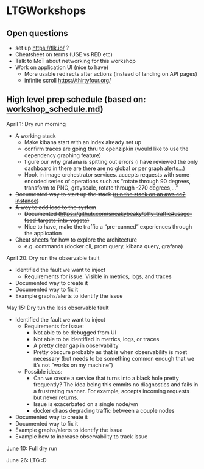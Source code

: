 # LTGWorkshops

## Open questions

* set up https://tlk.io/ ?
* Cheatsheet on terms (USE vs RED etc)
* Talk to MoT about networking for this workshop
* Work on application UI (nice to have)
  * More usable redirects after actions (instead of landing on API pages)
  * infinite scroll https://thirtyfour.org/

## High level prep schedule (based on: [workshop_schedule.md](./workshop_schedule.md))

April 1: Dry run morning
* ~~A working stack~~
  * Make kibana start with an index already set up
  * confirm traces are going thru to openzipkin (would like to use the dependency graphing feature)
  * figure our why grafana is spitting out errors (i have reviewed the only dashboard in there are there are no global or per graph alerts...)
  * Hook in image orchestrator services..accepts requests with some encoded series of operations such as “rotate through 90 degrees, transform to PNG, grayscale, rotate through -270 degrees,...”
* ~~Documented way to start up the stack ([run the stack on an aws ec2 instance](./run_stack_on_aws.md))~~
* ~~A way to add load to the system~~
  * ~~Documented (https://github.com/sneakybeaky/o11y-traffic#usage-feed-targets-into-vegeta)~~
  * Nice to have, make the traffic a “pre-canned” experiences through the application
* Cheat sheets for how to explore the architecture
  * e.g. commands (docker cli, prom query, kibana query, grafana)

April 20: Dry run the observable fault
* Identified the fault we want to inject
  * Requirements for issue: Visible in metrics, logs, and traces
* Documented way to create it
* Documented way to fix it
* Example graphs/alerts to identify the issue

May 15: Dry tun the less observable fault
* Identified the fault we want to inject
  * Requirements for issue:
    * Not able to be debugged from UI
    * Not able to be identified in metrics, logs, or traces
    * A pretty clear gap in observability
    * Pretty obscure probably as that is when observability is most necessary (but needs to be something common enough that we it’s not “works on my machine”)
  * Possible ideas:
    * Can we create a service that turns into a black hole pretty frequently? The idea being this emmits no diagnostics and fails in a frustrating manner. For example, accepts incoming requests but never returns.
    * Issue is exacerbated on a single node/vm
    * docker chaos degrading traffic between a couple nodes
* Documented way to create it
* Documented way to fix it
* Example graphs/alerts to identify the issue
* Example how to increase observability to track issue

June 10: Full dry run

June 26: LTG :D
